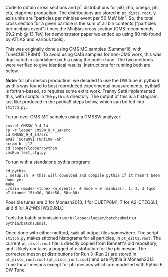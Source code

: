 Code to obtain cross sections and pT distributions for pi0, rho, omega, phi, eta, etaprime production.
The distributions are stored in `pt_dists.root`. y-axis units are "particles per minbias event per 50 MeV bin".
So, the total cross section for a given particle is the sum of all bin contents ("particles per minbias event")
times the MinBias cross section (CMS recommends 69.2 mb @ 13 TeV, for demonstrator paper we ended up using 80 mb found by ATLAS and various tools).

This was originally done using CMS MC samples (Summer16, with TuneCUETP8M1).
To avoid using CMS samples for non-CMS work, this was duplicated in standalone pythia
using the public tune. The two methods were verified to give identical results.
Instructions for running both are below.

**Note:** for phi meson production, we decided to use the DW tune in pythia6 as this was found to best reproduced experimental measurements. pythia6 is fortran-based, so requires some extra work. Franny Setti implemented this, with scripts in the `pythia6` directory. The output of this is a histogram just like produced in the pythia8 steps below, which can be fed into `stitch.py`.

To run over CMS MC samples using a CMSSW analyzer:
```
cmsrel CMSSW_9_4_14
cp -r looper CMSSW_9_4_14/src
cd CMSSW_9_4_14/src
eval `scramv1 runtime -sh`
scram b -j12
cd looper/looper/python
cmsRun test_cfg.py
```

To run with a standalone pythia program:
```
cd pythia
. setup.sh  # this will download and compile pythia if it hasn't been done yet
make
./main <mode> <tune> <n_events>  # mode = 0 (minbias), 1, 2, 3 (qcd pT-binned 15to30, 30to50, 50to80)
```

Possible tunes are 0 for Monash2013, 1 for CUETP8M1, 7 for A2-CTEQ6L1, and 8 for A2-MSTW2008LO.

Tools for batch submission are in `looper/looper/batchsubmit` or `pythia/batchsubmit`.

Once done with either method, `hadd` all output files somewhere. 
The script `stitch.py` makes stitched histograms for all particles, in `pt_dists.root`. The current `pt_dists.root` file is directly copied from Bennett's old repository, and it likely contains a bugged pt distribution for the phi meson. The corrected meson pt distributions for Run 3 (Run 2) are stored in `pt_dists_run3.root` (`pt_dists_run2.root`) and use Pythia 8 Monash2013 Tune for all mesons except for phi mesons which are modelled with Pythia 6 DW Tune.
